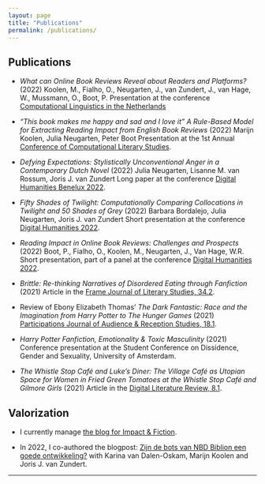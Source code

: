```yaml
---
layout: page
title: "Publications"
permalink: /publications/
---
```


## Publications

- *What can Online Book Reviews Reveal about Readers and Platforms?* (2022)
Koolen, M., Fialho, O., Neugarten, J., van Zundert, J., van Hage, W., Mussmann, O., Boot, P. Presentation at the conference [Computational Linguistics in the Netherlands](https://clin2022.uvt.nl/clin32/)

- *“This book makes me happy and sad and I love it” A Rule-Based Model for Extracting Reading Impact from English Book Reviews* (2022)
Marijn Koolen, Julia Neugarten, Peter Boot
Presentation at the 1st Annual [Conference of Computational Literary Studies](https://jcls.io/site/conference/).

- *Defying Expectations: Stylistically Unconventional Anger in a Contemporary Dutch Novel* (2022)
Julia Neugarten, Lisanne M. van Rossum, Joris J. van Zundert
Long paper at the conference [Digital Humanities Benelux 2022](https://zenodo.org/record/6594637#.Yqr1kKJBxPY).

- *Fifty Shades of Twilight: Computationally Comparing Collocations in Twilight and 50 Shades of Grey* (2022)
Barbara Bordalejo, Julia Neugarten, Joris J. van Zundert
Short presentation at the conference [Digital Humanities 2022](https://dh2022.dhii.asia/dh2022bookofabsts.pdf).

- *Reading Impact in Online Book Reviews: Challenges and Prospects* (2022)
Boot, P., Fialho, O., Koolen, M., Neugarten, J., Van Hage, W.R.
Short presentation, part of a panel at the conference [Digital Humanities 2022](https://dh2022.dhii.asia/dh2022bookofabsts.pdf).

- *Brittle: Re-thinking Narratives of Disordered Eating through Fanfiction* (2021)
Article in the [Frame Journal of Literary Studies, 34.2](https://www.frameliteraryjournal.com/34-2-writing-the-mind/34-2-julia-neugarten/).

- Review of Ebony Elizabeth Thomas’ *The Dark Fantastic: Race and the Imagination from Harry Potter to The Hunger Games* (2021)
[Participations Journal of Audience & Reception Studies, 18.1](https://www.participations.org/Volume%2018/Issue%201/29.pdf).

- *Harry Potter Fanfiction, Emotionality & Toxic Masculinity* (2021)
Conference presentation at the Student Conference on Dissidence, Gender and Sexuality, University of Amsterdam.

- *The Whistle Stop Café and Luke’s Diner: The Village Café as Utopian Space for Women in Fried Green Tomatoes at the Whistle Stop Café and Gilmore Girls* (2021)
Article in the [Digital Literature Review, 8.1](https://doi.org/10.33043/DLR.8.1.71-81).

## Valorization

- I currently manage [the blog for Impact & Fiction](https://impactandfiction.huygens.knaw.nl/).

- In 2022, I co-authored the blogpost: [Zijn de bots van NBD Biblion een goede ontwikkeling?](https://www.huygens.knaw.nl/zijn-de-bots-van-nbd-biblion-een-goede-ontwikkeling/#:~:text=Vanuit%20die%20ervaring%20en%20expertise,zelfs%20een%20goede%20ontwikkeling%20is.)
with Karina van Dalen-Oskam, Marijn Koolen and Joris J. van Zundert.

---
